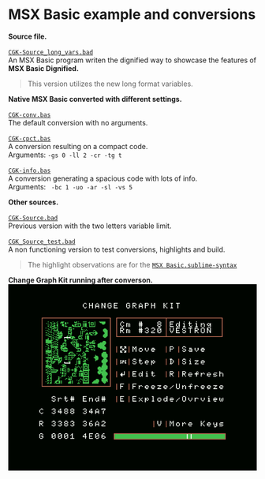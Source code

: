 
# MSX Basic example and conversions  

**Source file.**  

[`CGK-Source_long_vars.bad`](https://github.com/farique1/msx-basic-dignified/blob/master/Examples/CGK-Source_long_vars.bad)  
An MSX Basic program writen the dignified way to showcase the features of **MSX Basic Dignified.**  
>This version utilizes the new long format variables.


**Native MSX Basic converted with different settings.**  

[`CGK-conv.bas`](https://github.com/farique1/msx-basic-dignified/blob/master/Examples/CGK-conv.bas)  
The default conversion with no arguments.  

[`CGK-cpct.bas`](https://github.com/farique1/msx-basic-dignified/blob/master/Examples/CGK-cpct.bas)  
A conversion resulting on a compact code.  
Arguments: `-gs 0 -ll 2 -cr -tg t`  

[`CGK-info.bas`](https://github.com/farique1/msx-basic-dignified/blob/master/Examples/CGK-info.bas)  
A conversion generating a spacious code with lots of info.  
Arguments: ` -bc 1 -uo -ar -sl -vs 5`  


**Other sources.**  

[`CGK-Source.bad`](https://github.com/farique1/msx-basic-dignified/blob/master/Examples/CGK-Source.bad)  
Previous version with the two letters variable limit.  

[`CGK_Source_test.bad`](https://github.com/farique1/msx-basic-dignified/blob/master/Examples/CGK_Source_test.bad)  
A non functioning version to test conversions, highlights and build.  
>The highlight observations are for the [`MSX Basic.sublime-syntax`](https://github.com/farique1/msx-basic-dignified/tree/master/SublimeTools)  


**Change Graph Kit running after converson.**  
![# Change_graph_kit.png](https://github.com/farique1/msx-basic-dignified/blob/master/Images/Change_graph_kit.png)  